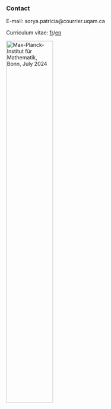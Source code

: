 ### Contact
<span class="email">E-mail: sorya.patricia<span></span><span>@</span><span></span>courrier.uqam<span>.</span>ca</span><span class="border"> </span>

Curriculum vitae: [fr](files/PatriciaSorya-CVfr.pdf)/[en](files/PatriciaSorya-CVen.pdf)

<image src="files/mpimlecturehall.png" alt="Max-Planck-Institut für Mathematik, Bonn, July 2024" style="width:50%">

